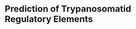 Prediction of Trypanosomatid Regulatory Elements
================================================


